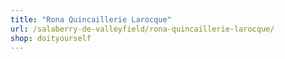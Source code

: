 ```yaml
---
title: "Rona Quincaillerie Larocque"
url: /salaberry-de-valleyfield/rona-quincaillerie-larocque/
shop: doityourself
---
```

